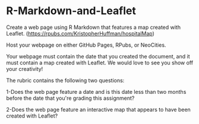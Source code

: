 # R-Markdown-and-Leaflet

Create a web page using R Markdown that features a map created with Leaflet. (https://rpubs.com/KristopherHuffman/hospitalMap)

Host your webpage on either GitHub Pages, RPubs, or NeoCities.

Your webpage must contain the date that you created the document, and it must contain a map created with Leaflet. We would love to see you show off your creativity!

The rubric contains the following two questions:

1-Does the web page feature a date and is this date less than two months before the date that you're grading this assignment?

2-Does the web page feature an interactive map that appears to have been created with Leaflet?
